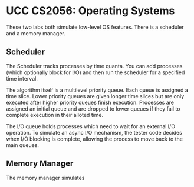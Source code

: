 # UCC CS2056: Operating Systems

These two labs both simulate low-level OS features. There is a scheduler and a memory manager.


## Scheduler
The Scheduler tracks processes by time quanta. You can add processes (which optionally block for I/O) and then run the scheduler for a specified time interval.

The algorithm itself is a multilevel priority queue. Each queue is assigned a time slice. Lower priority queues are given longer time slices but are only executed after higher priority queues finish execution. Processes are assigned an initial queue and are dropped to lower queues if they fail to complete execution in their alloted time. 

The I/O queue holds processes which need to wait for an external I/O operation. To simulate an async I/O mechanism, the tester code decides when I/O blocking is complete, allowing the process to move back to the main queues.

## Memory Manager

The memory manager simulates 
